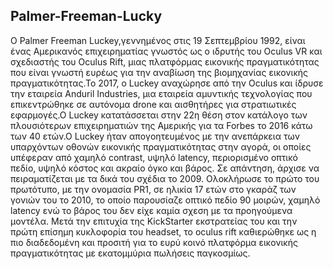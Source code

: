 ## Palmer-Freeman-Lucky

Ο Palmer Freeman Luckey,γεννημένος στις 19 Σεπτεμβρίου 1992, είναι ένας Αμερικανός επιχειρηματίας γνωστός ως ο ιδρυτής του Oculus VR και σχεδιαστής του Oculus Rift, μιας
πλατφόρμας εικονικής πραγματικότητας που είναι γνωστή ευρέως για την αναβίωση της βιομηχανίας εικονικής πραγματικότητας.Το 2017, ο Luckey αναχώρησε από την Oculus και ίδρυσε την 
εταιρεία Anduril Industries, μια εταιρεία αμυντικής τεχνολογίας που επικεντρώθηκε σε αυτόνομα drone και αισθητήρες για στρατιωτικές εφαρμογές.Ο Luckey κατατάσσεται στην 22η
θέση στον κατάλογο των πλουσιότερων επιχειρηματιών της Αμερικής για τα Forbes το 2016 κάτω των 40 ετών.Ο Luckey ήταν απογοητευμένος με την ανεπάρκεια των υπαρχόντων οθονών
εικονικής πραγματικότητας στην αγορά, οι οποίες υπέφεραν από χαμηλό contrast, υψηλό latency, περιορισμένο οπτικό πεδίο, υψηλό κόστος και ακραίο όγκο και βάρος. Σε απάντηση,
άρχισε να πειραματίζεται με τα δικά του σχέδια το 2009. Ολοκλήρωσε το πρώτο του πρωτότυπο, με την ονομασία PR1, σε ηλικία 17 ετών στο γκαράζ των γονιών του το 2010, 
το οποίο παρουσίαζε οπτικό πεδίο 90 μοιρών, χαμηλό latency ενώ το βάρος του δεν είχε καμία σχεση με τα προηγούμενα μοντέλα. Μετά την επιτυχία της KickStarter εκστρατείας του και 
την πρώτη επίσημη κυκλοφορία του headset, το οculus rift καθιερώθηκε ως η πιο διαδεδομένη και προσιτή για το ευρύ κοινό πλατφόρμα εικονικής πραγματικότητας με εκατομμύρια
πωλήσεις παγκοσμίως.
